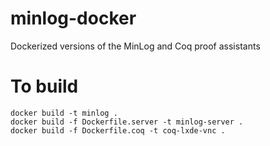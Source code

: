 # minlog-docker
Dockerized versions of the MinLog and Coq proof assistants

# To build
```
docker build -t minlog .
docker build -f Dockerfile.server -t minlog-server .
docker build -f Dockerfile.coq -t coq-lxde-vnc .
```
